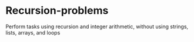# Recursion-problems
Perform tasks using recursion and integer arithmetic, without using strings, lists, arrays, and loops
